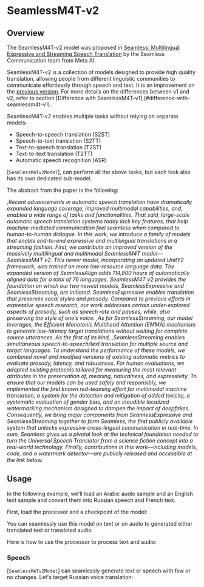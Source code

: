 <!--
Copyright 2023 The HuggingFace Team. All rights reserved.

Licensed under the Apache License, Version 2.0 (the "License"); you may not use this file except in compliance with
the License. You may obtain a copy of the License at

http://www.apache.org/licenses/LICENSE-2.0

Unless required by applicable law or agreed to in writing, software distributed under the License is distributed on an
"AS IS" BASIS, WITHOUT WARRANTIES OR CONDITIONS OF ANY KIND, either express or implied. See the License for the
specific language governing permissions and limitations under the License.
-->

# SeamlessM4T-v2

## Overview

The SeamlessM4T-v2 model was proposed in [Seamless: Multilingual Expressive and Streaming Speech Translation](https://ai.meta.com/research/publications/seamless-multilingual-expressive-and-streaming-speech-translation/) by the Seamless Communication team from Meta AI.

SeamlessM4T-v2 is a collection of models designed to provide high quality translation, allowing people from different linguistic communities to communicate effortlessly through speech and text. It is an improvement on the [previous version](https://huggingface.co/docs/transformers/main/model_doc/seamless_m4t). For more details on the differences between v1 and v2, refer to section [Difference with SeamlessM4T-v1],(#difference-with-seamlessm4t-v1).

SeamlessM4T-v2 enables multiple tasks without relying on separate models:

- Speech-to-speech translation (S2ST)
- Speech-to-text translation (S2TT)
- Text-to-speech translation (T2ST)
- Text-to-text translation (T2TT)
- Automatic speech recognition (ASR)

[`SeamlessM4Tv2Model`], can perform all the above tasks, but each task also has its own dedicated sub-model.

The abstract from the paper is the following:

*,Recent advancements in automatic speech translation have dramatically expanded language coverage, improved multimodal capabilities, and, enabled a wide range of tasks and functionalities. That said, large-scale automatic speech translation systems today lack key features, that help machine-mediated communication feel seamless when compared to human-to-human dialogue. In this work, we introduce a family of models that enable end-to-end expressive and multilingual translations in a streaming fashion. First, we contribute an improved version of the massively multilingual and multimodal SeamlessM4T model—SeamlessM4T v2. This newer model, incorporating an updated UnitY2 framework, was trained on more low-resource language data. The expanded version of SeamlessAlign adds 114,800 hours of automatically aligned data for a total of 76 languages. SeamlessM4T v2 provides the foundation on which our two newest models, SeamlessExpressive and SeamlessStreaming, are initiated. SeamlessExpressive enables translation that preserves vocal styles and prosody. Compared to previous efforts in expressive speech research, our work addresses certain under-explored aspects of prosody, such as speech rate and pauses, while, also preserving the style of one’s voice. ,As for SeamlessStreaming, our model leverages, the Efficient Monotonic Multihead Attention (EMMA) mechanism to generate low-latency target translations without waiting for complete source utterances. As the first of its kind, ,SeamlessStreaming enables simultaneous speech-to-speech/text translation for multiple source and target languages. To understand the performance of these models, we combined novel and modified versions of existing automatic metrics to evaluate prosody, latency, and robustness. For human evaluations, we adapted existing protocols tailored for measuring the most relevant attributes in the preservation of, meaning, naturalness, and expressivity. To ensure that our models can be used safely and responsibly, we implemented the first known red-teaming effort for multimodal machine translation, a system for the detection and mitigation of added toxicity, a systematic evaluation of gender bias, and an inaudible localized watermarking mechanism designed to dampen the impact of deepfakes. Consequently, we bring major components from SeamlessExpressive and SeamlessStreaming together to form Seamless, the first publicly available system that unlocks expressive cross-lingual communication in real-time. In sum, Seamless gives us a pivotal look at the technical foundation needed to turn the Universal Speech Translator from a science fiction concept into a real-world technology. Finally, contributions in this work—including models, code, and a watermark detector—are publicly released and accessible at the link below.*

## Usage

In the following example, we'll load an Arabic audio sample and an English text sample and convert them into Russian speech and French text.

First, load the processor and a checkpoint of the model:




You can seamlessly use this model on text or on audio to generated either translated text or translated audio.

Here is how to use the processor to process text and audio:




### Speech

[`SeamlessM4Tv2Model`] can seamlessly generate text or speech with few or no changes. Let's target Russian voice translation:

